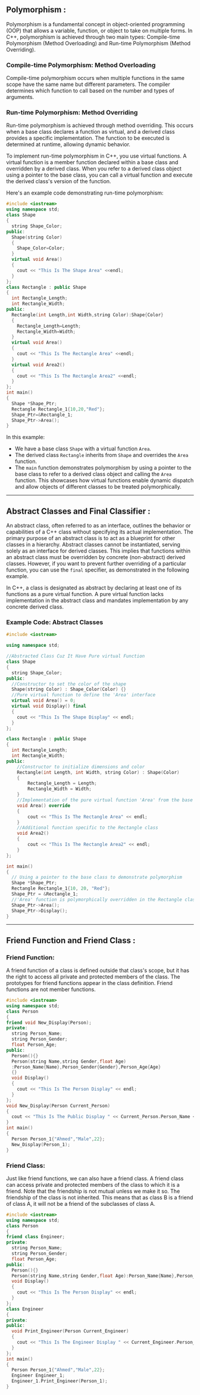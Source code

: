 ## Polymorphism :

Polymorphism is a fundamental concept in object-oriented programming (OOP) that allows a variable, function, or object to take on multiple forms. In C++, polymorphism is achieved through two main types: Compile-time Polymorphism (Method Overloading) and Run-time Polymorphism (Method Overriding).
  
### Compile-time Polymorphism: Method Overloading
Compile-time polymorphism occurs when multiple functions in the same scope have the same name but different parameters. The compiler determines which function to call based on the number and types of arguments.
### Run-time Polymorphism: Method Overriding
Run-time polymorphism is achieved through method overriding. This occurs when a base class declares a function as virtual, and a derived class provides a specific implementation. The function to be executed is determined at runtime, allowing dynamic behavior.

To implement run-time polymorphism in C++, you use virtual functions. A virtual function is a member function declared within a base class and overridden by a derived class. When you refer to a derived class object using a pointer to the base class, you can call a virtual function and execute the derived class's version of the function.

Here's an example code demonstrating run-time polymorphism:
```cpp
#include <iostream>
using namespace std;
class Shape
{
  string Shape_Color;
public:
  Shape(string Color)
  {
    Shape_Color=Color;
  }
  virtual void Area()
  {
    cout << "This Is The Shape Area" <<endl;
  }
};
class Rectangle : public Shape
{
  int Rectangle_Length;
  int Rectangle_Width;
public:
  Rectangle(int Length,int Width,string Color):Shape{Color}
  {
    Rectangle_Length=Length;
    Rectangle_Width=Width;
  }
  virtual void Area()
  {
    cout << "This Is The Rectangle Area" <<endl;
  }
  virtual void Area2()
  {
    cout << "This Is The Rectangle Area2" <<endl;
  }
};
int main()
{
  Shape *Shape_Ptr;
  Rectangle Rectangle_1{10,20,"Red"};
  Shape_Ptr=&Rectangle_1;
  Shape_Ptr->Area();
}
```

In this example:
- We have a base class `Shape` with a virtual function `Area`.
- The derived class `Rectangle` inherits from `Shape` and overrides the `Area` function.
- The `main` function demonstrates polymorphism by using a pointer to the base class to refer to a derived class object and calling the `Area` function.
This showcases how virtual functions enable dynamic dispatch and allow objects of different classes to be treated polymorphically.

___
## Abstract Classes and Final Classifier :

An abstract class, often referred to as an interface, outlines the behavior or capabilities of a C++ class without specifying its actual implementation. The primary purpose of an abstract class is to act as a blueprint for other classes in a hierarchy. Abstract classes cannot be instantiated, serving solely as an interface for derived classes. This implies that functions within an abstract class must be overridden by concrete (non-abstract) derived classes. However, if you want to prevent further overriding of a particular function, you can use the `final` specifier, as demonstrated in the following example.

In C++, a class is designated as abstract by declaring at least one of its functions as a pure virtual function. A pure virtual function lacks implementation in the abstract class and mandates implementation by any concrete derived class.

### Example Code: Abstract Classes

```CPP
#include <iostream>

using namespace std;

//Abstracted Class Cuz It Have Pure virtual Function
class Shape 
{
  string Shape_Color;
public:
  //Constructor to set the color of the shape
  Shape(string Color) : Shape_Color(Color) {}
  //Pure virtual function to define the 'Area' interface
  virtual void Area() = 0;
  virtual void Display() final
  {
    cout << "This Is The Shape Display" << endl;
  }
};

class Rectangle : public Shape 
{
  int Rectangle_Length;
  int Rectangle_Width;
public:
	//Constructor to initialize dimensions and color
	Rectangle(int Length, int Width, string Color) : Shape(Color)
	{
		Rectangle_Length = Length;
		Rectangle_Width = Width;
	}
	//Implementation of the pure virtual function 'Area' from the base class
	void Area() override 
	{
		cout << "This Is The Rectangle Area" << endl;
	}
	//Additional function specific to the Rectangle class
	void Area2() 
	{
		cout << "This Is The Rectangle Area2" << endl;
	}
};

int main() 
{
  // Using a pointer to the base class to demonstrate polymorphism
  Shape *Shape_Ptr;
  Rectangle Rectangle_1{10, 20, "Red"};
  Shape_Ptr = &Rectangle_1;
  //'Area' function is polymorphically overridden in the Rectangle class
  Shape_Ptr->Area();
  Shape_Ptr->Display();
}
```

___
## Friend Function and Friend Class :
### Friend Function:

A friend function of a class is defined outside that class's scope, but it has the right to access all private and protected members of the class. The prototypes for friend functions appear in the class definition. Friend functions are not member functions.

```cpp
#include <iostream>
using namespace std;
class Person 
{
friend void New_Display(Person);
private:
  string Person_Name;
  string Person_Gender;
  float Person_Age;
public:
  Person(){}
  Person(string Name,string Gender,float Age)
  :Person_Name{Name},Person_Gender{Gender},Person_Age{Age}
  {}
  void Display()
  {
    cout << "This Is The Person Display" << endl;
  }
};
void New_Display(Person Current_Person)
{
  cout << "This Is The Public Display " << Current_Person.Person_Name << endl;
}
int main() 
{
  Person Person_1{"Ahmed","Male",22};
  New_Display(Person_1);
}
```
### Friend Class:

Just like friend functions, we can also have a friend class. A friend class can access private and protected members of the class to which it is a friend. Note that the friendship is not mutual unless we make it so. The friendship of the class is not inherited. This means that as class B is a friend of class A, it will not be a friend of the subclasses of class A.

```cpp
#include <iostream>
using namespace std;
class Person 
{
friend class Engineer;
private:
  string Person_Name;
  string Person_Gender;
  float Person_Age;
public:
  Person(){}
  Person(string Name,string Gender,float Age):Person_Name{Name},Person_Gender{Gender},Person_Age{Age}{}
  void Display()
  {
    cout << "This Is The Person Display" << endl;
  }
};
class Engineer
{
private:
public:
  void Print_Engineer(Person Current_Engineer)
  {
    cout << "This Is The Engineer Display " << Current_Engineer.Person_Name << endl;
  }
};
int main() 
{
  Person Person_1{"Ahmed","Male",22};
  Engineer Engineer_1;
  Engineer_1.Print_Engineer(Person_1);
}
```
